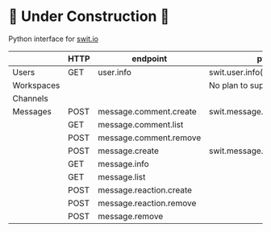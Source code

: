 # 🚧 Under Construction 🚧

Python interface for [swit.io](https://swit.io/)

|            | HTTP | endpoint                | pyswit                        |                    |
| ---------- | ---- | ----------------------- | ----------------------------- | ------------------ |
| Users      | GET  | user.info               | swit.user.info()              | :white_check_mark: |
| Workspaces |      |                         | No plan to support            | :x:                |
| Channels   |      |                         |                               |                    |
| Messages   | POST | message.comment.create  | swit.message.comment.create() | :white_check_mark: |
|            | GET  | message.comment.list    |                               |                    |
|            | POST | message.comment.remove  |                               |                    |
|            | POST | message.create          | swit.message.create()         | :white_check_mark: |
|            | GET  | message.info            |                               |                    |
|            | GET  | message.list            |                               |                    |
|            | POST | message.reaction.create |                               |                    |
|            | POST | message.reaction.remove |                               |                    |
|            | POST | message.remove          |                               |                    |
